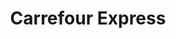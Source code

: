 ---
title: "Carrefour Express"
url: /madrid/carrefour-express-avenida-de-la-ciudad-de-barcelona/
shop: Lebensmittel
---